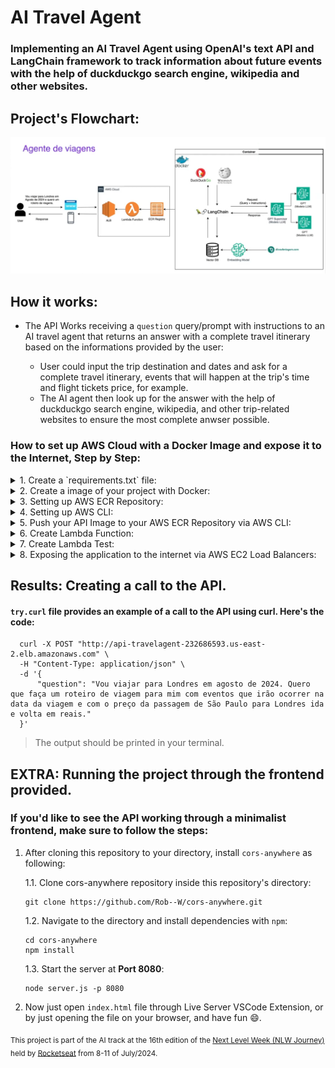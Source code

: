 # AI Travel Agent

### Implementing an AI Travel Agent using OpenAI's text API and LangChain framework to track information about future events with the help of duckduckgo search engine, wikipedia and other websites.

## Project's Flowchart:
<img src="https://github.com/vitordcgomes/AI-travel-agent/blob/main/image/flowchart.png" alt="Screenshot" width="1050"/>

##

## How it works:
  - The API Works receiving a `question` query/prompt with instructions to an AI travel agent that returns an answer with a complete travel itinerary based on the informations provided by the user:
    
    - User could input the trip destination and dates and ask for a complete travel itinerary, events that will happen at the trip's time and flight tickets price, for example.
    - The AI agent then look up for the answer with the help of duckduckgo search engine, wikipedia, and other trip-related websites to ensure the most complete anwser possible.



### How to set up AWS Cloud with a Docker Image and expose it to the Internet, Step by Step:


<details>
  <summary>1. Create a `requirements.txt` file:</summary>

  - 1.1. Make sure to create a `requirements.txt` file containing all the python packages you used in the project.

</details>


<details>
  <summary>2. Create a image of your project with Docker:</summary>

  - 2.1. Install Docker Desktop;
  - 2.2. Create the Dockerfile;
  - 2.3. Build the image:
    ``` python
    docker build --platform linux/x86_64 -t agent .

</details>


<details>
  <summary>3. Setting up AWS ECR Repository:</summary>

  - 3.1. Login at [AWS Website](https://aws.amazon.com/);
  - 3.2. Create a Private Repository at [Amazon Elastic Container Registry (ECR)](https://us-east-2.console.aws.amazon.com/ecr/private-registry/repositories?region=us-east-2) with the name `travelagent`, for example.

</details>


<details>
  <summary>4. Setting up AWS CLI:</summary>

  - 4.1. Install [AWS Command Line Interface (CLI)](https://docs.aws.amazon.com/cli/latest/userguide/getting-started-install.html), copying the commands to your terminal, according to your Operational System;
  - 4.2. Verify installation with the following commands:
    ```
    which aws
    aws --version
  - 4.3. AWS Configure: requires AWS Access Key ID and AWS Secret Access Key.
    - To find those keys, go to [AWS Identity and Access Management (IAM)](https://us-east-1.console.aws.amazon.com/iam/home?region=us-east-2#/home);
    - Then, find Users > your_user > Security credentials;
    - Create an Access Key, then copy paste your keys in the terminal, after typing the following command:
      ```
      aws configure
    - Lastly, confirm your region at AWS Home Console, next to your username, at the top right corner.
    
</details>


<details>
  <summary>5. Push your API Image to your AWS ECR Repository via AWS CLI:</summary>
  
  - 5.1. Head to the ECR Repository > View Push Commands.
      - Copy and paste the push commands into your terminal.
      - At this point, make sure to build, tag and push your image everytime there's a change to the code. Also, don't forget to deploy the new image to the Lambda function aswell.

  
</details>


<details>
  <summary>6. Create Lambda Function:</summary>
  
  - 6.1. Inside AWS Panel, search for [Lambda](https://us-east-2.console.aws.amazon.com/lambda/home?region=us-east-2#/discover);
  - 6.2. Create a new function with a Container image:
      - Browse for the ECR Repository Image;
      - Select Architecture x86_64.
  - 6.3. Edit function's configuration:
      - Increase Memory to 512 MB;
      - Increase timeout (e.g. 10 minutes).  
  - 6.4. Insert Environment Variable:
      - Inside the Lambda Function, go to Configuration > Environment variables;
      - fill the 'Key' field with `OPENAI_API_KEY` and the 'Value' field with the actual API Key.
  
</details>


<details>
  <summary>7. Create Lambda Test:</summary>

  - 7.1. Inside the Lambda function, go to Test:
      - Insert an Event name;
      - In this example, create a 'question' tag in the JSON Event with an example of an actual user prompt;
      - Save and Run the Test;
      - Check for execution status and details and see if corresponds to what's expected.
    
</details>


<details>
  <summary>8. Exposing the application to the internet via AWS EC2 Load Balancers:</summary>
  
  - 8.1. Inside AWS Panel, search for [Elastic Compute Cloud (EC2)](https://us-east-2.console.aws.amazon.com/ec2/home?region=us-east-2#Home);
  - 8.2. At the left side Panel, look for Load Balancing > Load Balancers > Create Load Balancer > Application Load Balancer:
    - Scheme: Internet-facing;
    - Load balancer IP address type: IPv4;
    - Select the existing VPC and all Subnets;
    - Security groups: Default;
    - Protocol: HTTP, Port: 80, Create target group.
  - 8.3. Creating a target group:
    - Target type: Lambda Function;
    - Provide a Target group name (e.g. target-travelagent);
    - Select the recently created Lambda Function, with Version set to `$LATEST`
  - 8.4. Create Load Balancer (after adding the target group);
  - 8.5. Edit Security configuration:
      - Head to Security > Open security group ID > Edit inbound rules:
          - Type: HTTP;
          - Port: 80;
          - Source: Custom -> `0.0.0.0/0`.
  - 8.6. Make sure to copy the DNS Name from the Load Balancer to call the API.
    
</details>

##

## Results: Creating a call to the API.

#### `try.curl` file provides an example of a call to the API using curl. Here's the code:
```curl
  curl -X POST "http://api-travelagent-232686593.us-east-2.elb.amazonaws.com" \
  -H "Content-Type: application/json" \
  -d '{
      "question": "Vou viajar para Londres em agosto de 2024. Quero que faça um roteiro de viagem para mim com eventos que irão ocorrer na data da viagem e com o preço da passagem de São Paulo para Londres ida e volta em reais."
  }'
  ```
> The output should be printed in your terminal.


## EXTRA: Running the project through the frontend provided.

### If you'd like to see the API working through a minimalist frontend, make sure to follow the steps:

  1. After cloning this repository to your directory, install `cors-anywhere` as following:
     
     1.1. Clone cors-anywhere repository inside this repository's directory:
     ```
     git clone https://github.com/Rob--W/cors-anywhere.git
     ```
     1.2. Navigate to the directory and install dependencies with `npm`:
     ```
     cd cors-anywhere
     npm install
     ```
     1.3. Start the server at **Port 8080**:
     ```
     node server.js -p 8080
     ```
     
  2.  Now just open `index.html` file through Live Server VSCode Extension, or by just opening the file on your browser, and have fun 😄.
     
 

<sub>This project is part of the AI track at the 16th edition of the [Next Level Week (NLW Journey)](https://www.rocketseat.com.br/eventos/nlw)  held by [Rocketseat](https://www.rocketseat.com.br/discover) from 8-11 of July/2024.</sub>
